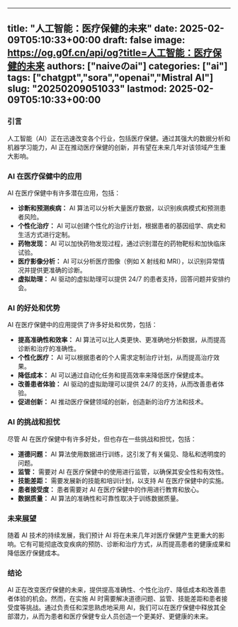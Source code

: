 
---
title: "人工智能：医疗保健的未来"
date: 2025-02-09T05:10:33+00:00
draft: false
image: https://og.g0f.cn/api/og?title=人工智能：医疗保健的未来
authors: ["naiveのai"]
categories: ["ai"]
tags: ["chatgpt","sora","openai","Mistral AI"]
slug: "20250209051033"
lastmod: 2025-02-09T05:10:33+00:00
---
### 引言

人工智能（AI）正在迅速改变各个行业，包括医疗保健。通过其强大的数据分析和机器学习能力，AI 正在推动医疗保健的创新，并有望在未来几年对该领域产生重大影响。

### AI 在医疗保健中的应用

AI 在医疗保健中有许多潜在应用，包括：

- **诊断和预测疾病：** AI 算法可以分析大量医疗数据，以识别疾病模式和预测患者风险。
- **个性化治疗：** AI 可以创建个性化的治疗计划，根据患者的基因组学、病史和生活方式进行定制。
- **药物发现：** AI 可以加快药物发现过程，通过识别潜在的药物靶标和加快临床试验。
- **医疗影像分析：** AI 可以分析医疗图像（例如 X 射线和 MRI），以识别异常情况并提供更准确的诊断。
- **虚拟助理：** AI 驱动的虚拟助理可以提供 24/7 的患者支持，回答问题并安排约会。

### AI 的好处和优势

AI 在医疗保健中的应用提供了许多好处和优势，包括：

- **提高准确性和效率：** AI 算法可以比人类更快、更准确地分析数据，从而提高诊断和治疗的准确性。
- **个性化医疗：** AI 可以根据患者的个人需求定制治疗计划，从而提高治疗效果。
- **降低成本：** AI 可以通过自动化任务和提高效率来降低医疗保健成本。
- **改善患者体验：** AI 驱动的虚拟助理可以提供 24/7 的支持，从而改善患者体验。
- **促进创新：** AI 推动医疗保健领域的创新，创造新的治疗方法和技术。

### AI 的挑战和担忧

尽管 AI 在医疗保健中有许多好处，但也存在一些挑战和担忧，包括：

- **道德问题：** AI 算法使用数据进行训练，这引发了有关偏见、隐私和透明度的问题。
- **监管：** 需要对 AI 在医疗保健中的使用进行监管，以确保其安全性和有效性。
- **技能差距：** 需要发展新的技能和培训计划，以支持 AI 在医疗保健中的实施。
- **患者接受度：** 患者需要对 AI 在医疗保健中的作用进行教育和放心。
- **数据质量：** AI 算法的准确性和可靠性取决于训练数据质量。

### 未来展望

随着 AI 技术的持续发展，我们预计 AI 将在未来几年对医疗保健产生更重大的影响。它有可能彻底改变疾病的预防、诊断和治疗方式，从而提高患者的健康成果和降低医疗保健成本。

### 结论

AI 正在改变医疗保健的未来，提供提高准确性、个性化治疗、降低成本和改善患者体验的机会。然而，在实施 AI 时需要解决道德问题、监管、技能差距和患者接受度等挑战。通过负责任和深思熟虑地采用 AI，我们可以在医疗保健中释放其全部潜力，从而为患者和医疗保健专业人员创造一个更美好、更健康的未来。